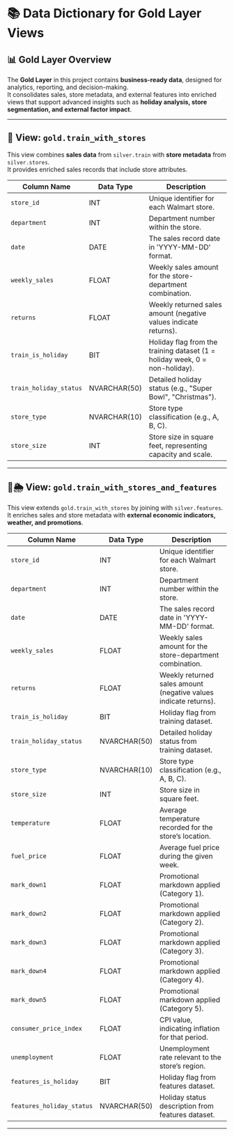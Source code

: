 # 📚 **Data Dictionary for Gold Layer Views**

## 📊 **Gold Layer Overview**
The **Gold Layer** in this project contains **business-ready data**, designed for analytics, reporting, and decision-making.  
It consolidates sales, store metadata, and external features into enriched views that support advanced insights such as **holiday analysis, store segmentation, and external factor impact**.

---

## 🏪 **View: `gold.train_with_stores`**

This view combines **sales data** from `silver.train` with **store metadata** from `silver.stores`.  
It provides enriched sales records that include store attributes.

| **Column Name**        | **Data Type** | **Description**                                                                 |
|------------------------|---------------|---------------------------------------------------------------------------------|
| `store_id`             | INT           | Unique identifier for each Walmart store.                                       |
| `department`           | INT           | Department number within the store.                                             |
| `date`                 | DATE          | The sales record date in 'YYYY-MM-DD' format.                                   |
| `weekly_sales`         | FLOAT         | Weekly sales amount for the store-department combination.                       |
| `returns`              | FLOAT         | Weekly returned sales amount (negative values indicate returns).                |
| `train_is_holiday`     | BIT           | Holiday flag from the training dataset (1 = holiday week, 0 = non-holiday).     |
| `train_holiday_status` | NVARCHAR(50)  | Detailed holiday status (e.g., "Super Bowl", "Christmas").                      |
| `store_type`           | NVARCHAR(10)  | Store type classification (e.g., A, B, C).                                      |
| `store_size`           | INT           | Store size in square feet, representing capacity and scale.                     |

---

## 🏪🌦 **View: `gold.train_with_stores_and_features`**

This view extends `gold.train_with_stores` by joining with `silver.features`.  
It enriches sales and store metadata with **external economic indicators, weather, and promotions**.

| **Column Name**             | **Data Type** | **Description**                                                                 |
|-----------------------------|---------------|---------------------------------------------------------------------------------|
| `store_id`                  | INT           | Unique identifier for each Walmart store.                                       |
| `department`                | INT           | Department number within the store.                                             |
| `date`                      | DATE          | The sales record date in 'YYYY-MM-DD' format.                                   |
| `weekly_sales`              | FLOAT         | Weekly sales amount for the store-department combination.                       |
| `returns`                   | FLOAT         | Weekly returned sales amount (negative values indicate returns).                |
| `train_is_holiday`          | BIT           | Holiday flag from training dataset.                                             |
| `train_holiday_status`      | NVARCHAR(50)  | Detailed holiday status from training dataset.                                  |
| `store_type`                | NVARCHAR(10)  | Store type classification (e.g., A, B, C).                                      |
| `store_size`                | INT           | Store size in square feet.                                                      |
| `temperature`               | FLOAT         | Average temperature recorded for the store’s location.                          |
| `fuel_price`                | FLOAT         | Average fuel price during the given week.                                       |
| `mark_down1`                | FLOAT         | Promotional markdown applied (Category 1).                                      |
| `mark_down2`                | FLOAT         | Promotional markdown applied (Category 2).                                      |
| `mark_down3`                | FLOAT         | Promotional markdown applied (Category 3).                                      |
| `mark_down4`                | FLOAT         | Promotional markdown applied (Category 4).                                      |
| `mark_down5`                | FLOAT         | Promotional markdown applied (Category 5).                                      |
| `consumer_price_index`      | FLOAT         | CPI value, indicating inflation for that period.                                |
| `unemployment`              | FLOAT         | Unemployment rate relevant to the store’s region.                               |
| `features_is_holiday`       | BIT           | Holiday flag from features dataset.                                             |
| `features_holiday_status`   | NVARCHAR(50)  | Holiday status description from features dataset.                               |

---
